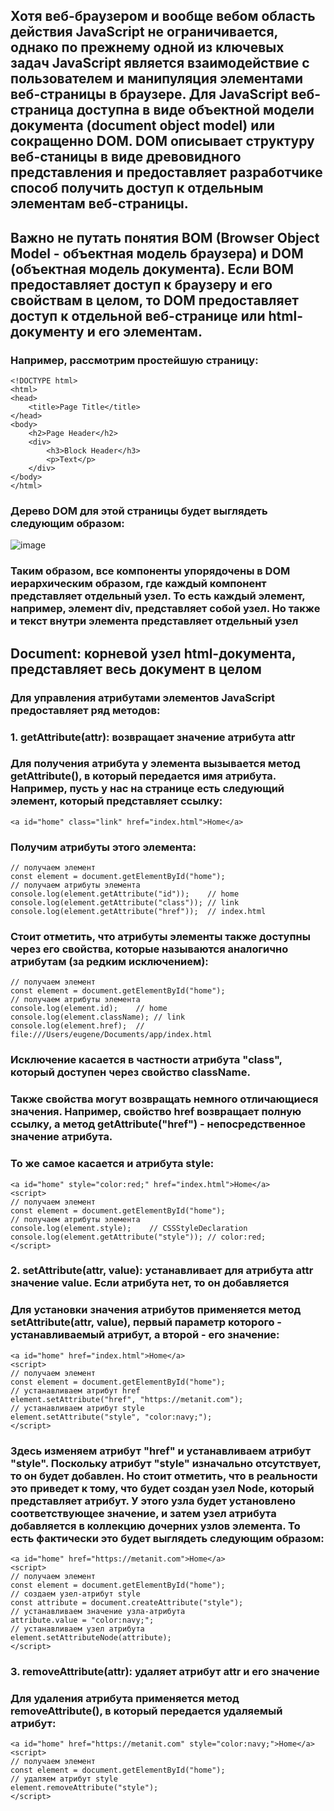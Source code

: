 ## Хотя веб-браузером и вообще вебом область действия JavaScript не ограничивается, однако по прежнему одной из ключевых задач JavaScript является взаимодействие с пользователем и манипуляция элементами веб-страницы в браузере. Для JavaScript веб-страница доступна в виде объектной модели документа (document object model) или сокращенно DOM. DOM описывает структуру веб-станицы в виде древовидного представления и предоставляет разработчикe способ получить доступ к отдельным элементам веб-страницы.

## Важно не путать понятия BOM (Browser Object Model - объектная модель браузера) и DOM (объектная модель документа). Если BOM предоставляет доступ к браузеру и его свойствам в целом, то DOM предоставляет доступ к отдельной веб-странице или html-документу и его элементам.

### Например, рассмотрим простейшую страницу:

```
<!DOCTYPE html>
<html>
<head>
    <title>Page Title</title>
</head>
<body>
    <h2>Page Header</h2>
    <div>
        <h3>Block Header</h3>
        <p>Text</p>
    </div>
</body>
</html>
```

### Дерево DOM для этой страницы будет выглядеть следующим образом:

![image](https://github.com/OrzuMelikzoda/lecture-DOM/assets/167527624/33b20ca5-9ef8-46fd-af88-e17e5149c965)


### Таким образом, все компоненты упорядочены в DOM иерархическим образом, где каждый компонент представляет отдельный узел. То есть каждый элемент, например, элемент div, представляет собой узел. Но также и текст внутри элемента представляет отдельный узел

## Document: корневой узел html-документа, представляет весь документ в целом

### Для управления атрибутами элементов JavaScript предоставляет ряд методов:

### 1. getAttribute(attr): возвращает значение атрибута attr

### Для получения атрибута у элемента вызывается метод getAttribute(), в который передается имя атрибута. Например, пусть у нас на странице есть следующий элемент, который представляет ссылку:

```
<a id="home" class="link" href="index.html">Home</a>
```

### Получим атрибуты этого элемента:


```
// получаем элемент
const element = document.getElementById("home");
// получаем атрибуты элемента
console.log(element.getAttribute("id"));    // home
console.log(element.getAttribute("class")); // link
console.log(element.getAttribute("href"));  // index.html
```

### Стоит отметить, что атрибуты элементы также доступны через его свойства, которые называются аналогично атрибутам (за редким исключением):

```
// получаем элемент
const element = document.getElementById("home");
// получаем атрибуты элемента
console.log(element.id);    // home
console.log(element.className); // link
console.log(element.href);  // file:///Users/eugene/Documents/app/index.html
```

### Исключение касается в частности атрибута "class", который доступен через свойство className.

### Также свойства могут возвращать немного отличающиеся значения. Например, свойство href возвращает полную ссылку, а метод getAttribute("href") - непосредственное значение атрибута.

### То же самое касается и атрибута style:

```
<a id="home" style="color:red;" href="index.html">Home</a>
<script>
// получаем элемент
const element = document.getElementById("home");
// получаем атрибуты элемента
console.log(element.style);    // CSSStyleDeclaration
console.log(element.getAttribute("style")); // color:red;
</script>
```



### 2. setAttribute(attr, value): устанавливает для атрибута attr значение value. Если атрибута нет, то он добавляется


### Для установки значения атрибутов применяется метод setAttribute(attr, value), первый параметр которого - устанавливаемый атрибут, а второй - его значение:

```
<a id="home" href="index.html">Home</a>
<script>
// получаем элемент
const element = document.getElementById("home");
// устанавливаем атрибут href
element.setAttribute("href", "https://metanit.com");
// устанавливаем атрибут style
element.setAttribute("style", "color:navy;");
</script>
```

### Здесь изменяем атрибут "href" и устанавливаем атрибут "style". Поскольку атрибут "style" изначально отсутствует, то он будет добавлен. Но стоит отметить, что в реальности это приведет к тому, что будет создан узел Node, который представляет атрибут. У этого узла будет установлено соответствующее значение, и затем узел атрибута добавляется в коллекцию дочерних узлов элемента. То есть фактически это будет выглядеть следующим образом:

```
<a id="home" href="https://metanit.com">Home</a>
<script>
// получаем элемент
const element = document.getElementById("home");
// создаем узел-атрибут style
const attribute = document.createAttribute("style");
// устанавливаем значение узла-атрибута
attribute.value = "color:navy;";
// устанавливаем узел атрибута
element.setAttributeNode(attribute);
</script>
```

### 3. removeAttribute(attr): удаляет атрибут attr и его значение

### Для удаления атрибута применяется метод removeAttribute(), в который передается удаляемый атрибут:

```
<a id="home" href="https://metanit.com" style="color:navy;">Home</a>
<script>
// получаем элемент
const element = document.getElementById("home");
// удаляем атрибут style
element.removeAttribute("style");
</script>
```















